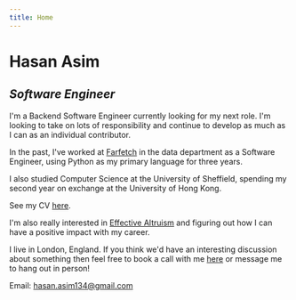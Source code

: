 ```yaml
---
title: Home
---
```


# Hasan Asim

## _Software Engineer_

I'm a Backend Software Engineer currently looking for my next role. I'm looking to take on lots of responsibility and continue to develop as much as I can as an individual contributor.

In the past, I've worked at [Farfetch](https://www.farfetch.com) in the data department as a Software Engineer, using Python as my primary language for three years.

I also studied Computer Science at the University of Sheffield, spending my second year on exchange at the University of Hong Kong.

See my CV [here](/cv.pdf).

I'm also really interested in [Effective Altruism](https://www.effectivealtruism.org/) and figuring out how I can have a positive impact with my career.

I live in London, England.
If you think we'd have an interesting discussion about something then feel free to book a call with me [here](https://calendly.com/hasanasim) or message me to hang out in person!

Email: hasan.asim134@gmail.com